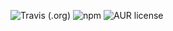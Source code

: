
![Travis (.org)](https://img.shields.io/travis/xingxiaodong1994/xxdUI)
![npm](https://img.shields.io/npm/v/xxdui888)
![AUR license](https://img.shields.io/aur/license/pac)



